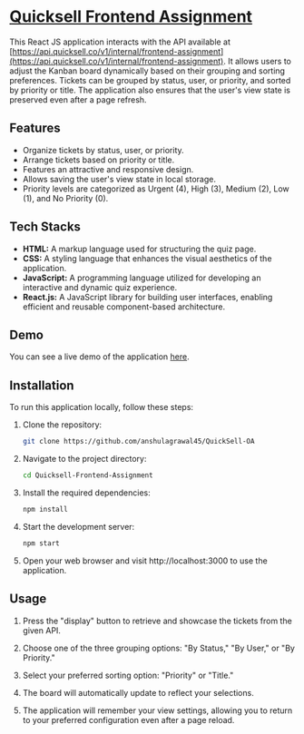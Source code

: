 # [Quicksell Frontend Assignment](https://quicksell-assignment-zeta-self.vercel.app/)

This React JS application interacts with the API available at [https://api.quicksell.co/v1/internal/frontend-assignment](https://api.quicksell.co/v1/internal/frontend-assignment). It allows users to adjust the Kanban board dynamically based on their grouping and sorting preferences. Tickets can be grouped by status, user, or priority, and sorted by priority or title. The application also ensures that the user's view state is preserved even after a page refresh.

## Features

- Organize tickets by status, user, or priority.
- Arrange tickets based on priority or title.
- Features an attractive and responsive design.
- Allows saving the user's view state in local storage.
- Priority levels are categorized as Urgent (4), High (3), Medium (2), Low (1), and No Priority (0).


## Tech Stacks
- **HTML:** A markup language used for structuring the quiz page.  
- **CSS:** A styling language that enhances the visual aesthetics of the application.  
- **JavaScript:** A programming language utilized for developing an interactive and dynamic quiz experience.  
- **React.js:** A JavaScript library for building user interfaces, enabling efficient and reusable component-based architecture.  


## Demo

You can see a live demo of the application [here](https://quicksell-assignment-zeta-self.vercel.app/).



## Installation

To run this application locally, follow these steps:

1. Clone the repository:
   ```bash
   git clone https://github.com/anshulagrawal45/QuickSell-OA
   ```

2. Navigate to the project directory:
    ```bash
    cd Quicksell-Frontend-Assignment
    ```

3. Install the required dependencies:
    ```bash
    npm install
    ```
4. Start the development server:
    ```bash
    npm start
    ```
5. Open your web browser and visit http://localhost:3000 to use the application.


## Usage

1. Press the "display" button to retrieve and showcase the tickets from the given API.  

2. Choose one of the three grouping options: "By Status," "By User," or "By Priority."  

3. Select your preferred sorting option: "Priority" or "Title."  

4. The board will automatically update to reflect your selections.  

5. The application will remember your view settings, allowing you to return to your preferred configuration even after a page reload.  